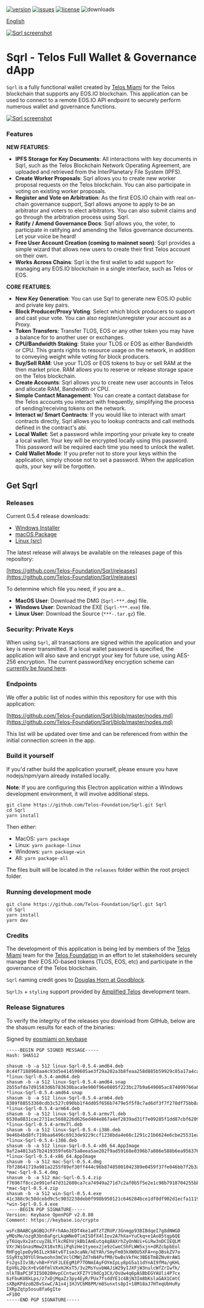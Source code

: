 [![version](https://img.shields.io/github/release/Telos-Foundation/Sqrl/all.svg)](https://github.com/Telos-Foundation/Sqrl/releases)
[![issues](https://img.shields.io/github/issues/Telos-Foundation/Sqrl.svg)](https://github.com/Telos-Foundation/Sqrl/issues)
[![license](https://img.shields.io/badge/license-MIT-blue.svg)](https://raw.githubusercontent.com/Telos-Foundation/Sqrl/master/LICENSE)
![downloads](https://img.shields.io/github/downloads/Telos-Foundation/Sqrl/total.svg)

[English](https://github.com/Telos-Foundation/Sqrl/blob/master/README.md)

[![Sqrl screenshot](https://raw.githubusercontent.com/Telos-Foundation/Sqrl/master/app/renderer/assets/images/sqrl.png)](https://raw.githubusercontent.com/Telos-Foundation/Sqrl/master/app/renderer/assets/images/sqrl.png)

# Sqrl - Telos Full Wallet & Governance dApp

`Sqrl` is a fully functional wallet created by [Telos Miami](https://eos.miami/) for the Telos blockchain that supports any EOS.IO blockchain. This application can be used to connect to a remote EOS.IO API endpoint to securely perform numerous wallet and governance functions.

[![Sqrl screenshot](https://raw.githubusercontent.com/Telos-Foundation/Sqrl/master/Sqrl.png)](https://raw.githubusercontent.com/Telos-Foundation/Sqrl/master/Sqrl.png)

### Features

**NEW FEATURES**:
- **IPFS Storage for Key Documents**: All interactions with key documents in Sqrl, such as the Telos Blockchain Network Operating Agreement, are uploaded and retrieved from the InterPlanetary File System (IPFS).
- **Create Worker Proposals**: Sqrl allows you to create new worker proposal requests on the Telos blockchain. You can also participate in voting on existing worker proposals.
- **Register and Vote on Arbitration**: As the first EOS.IO chain with real on-chain governance support, Sqrl allows anyone to apply to be an arbitrator and voters to elect arbitrators. You can also submit claims and go through the arbitration process using Sqrl.
- **Ratify / Amend Governance Docs**: Sqrl allows you, the voter, to participate in ratifying and amending the Telos governance documents. Let your voice be heard!
- **Free User Account Creation (coming to mainnet soon)**: Sqrl provides a simple wizard that allows new users to create their first Telos account on their own.
- **Works Across Chains**: Sqrl is the first wallet to add support for managing any EOS.IO blockchain in a single interface, such as Telos or EOS.

**CORE FEATURES**:
- **New Key Generation**: You can use Sqrl to generate new EOS.IO public and private key pairs.
- **Block Producer/Proxy Voting**: Select which block producers to support and cast your vote. You can also register/unregister your account as a Proxy.
- **Token Transfers**: Transfer TLOS, EOS or any other token you may have a balance for to another user or exchanges.
- **CPU/Bandwidth Staking**: Stake your TLOS or EOS as either Bandwidth or CPU. This grants rights to resource usage on the network, in addition to conveying weight while voting for block producers.
- **Buy/Sell RAM**: Use your TLOS or EOS tokens to buy or sell RAM at the then market price. RAM allows you to reserve or release storage space on the Telos blockchain.
- **Create Accounts**: Sqrl allows you to create new user accounts in Telos and allocate RAM, Bandwidth or CPU.
- **Simple Contact Management**: You can create a contact database for the Telos accounts you interact with frequently, simplifying the process of sending/receiving tokens on the network.
- **Interact w/ Smart Contracts**: If you would like to interact with smart contracts directly, Sqrl allows you to lookup contracts and call methods defined in the contract's abi.
- **Local Wallet**: Set a password while importing your private key to create a local wallet. Your key will be encrypted locally using this password. This password will be required each time you need to unlock the wallet.
- **Cold Wallet Mode**: If you prefer not to store your keys within the application, simply choose not to set a password. When the application quits, your key will be forgotten.

## Get Sqrl

### Releases

Current 0.5.4 release downloads:

- [Windows Installer](https://github.com/Telos-Foundation/Sqrl/releases/download/0.5.4/win-Sqrl-0.5.4.exe)
- [macOS Package](https://github.com/Telos-Foundation/Sqrl/releases/download/0.5.4/mac-Sqrl-0.5.4.dmg)
- [Linux (src)](https://github.com/Telos-Foundation/Sqrl/archive/0.5.4.tar.gz)

The latest release will always be available on the releases page of this repository:

[https://github.com/Telos-Foundation/Sqrl/releases](https://github.com/Telos-Foundation/Sqrl/releases)

To determine which file you need, if you are a...

- **MacOS User**: Download the DMG (`Sqrl-***.dmg`) file.
- **Windows User**: Download the EXE (`Sqrl-***.exe`) file.
- **Linux User**: Download the Source (`***-.tar.gz`) file.

### Security: Private Keys

When using `Sqrl`, all transactions are signed within the application and your key is never transmitted. If a local wallet password is specified, the application will also save and encrypt your key for future use, using AES-256 encryption. The current password/key encryption scheme can [currently be found here](https://github.com/Telos-Foundation/Sqrl/blob/master/app/shared/actions/wallet.js#L8).

### Endpoints

We offer a public list of nodes within this repository for use with this application:

[https://github.com/Telos-Foundation/Sqrl/blob/master/nodes.md](https://github.com/Telos-Foundation/Sqrl/blob/master/nodes.md)

This list will be updated over time and can be referenced from within the initial connection screen in the app.

### Build it yourself

If you'd rather build the application yourself, please ensure you have nodejs/npm/yarn already installed locally.

**Note**: If you are configuring this Electron application within a Windows development environment, it will involve additional steps.

```
git clone https://github.com/Telos-Foundation/Sqrl.git Sqrl
cd Sqrl
yarn install
```

Then either:

- MacOS: `yarn package`
- Linux: `yarn package-linux`
- Windows: `yarn package-win`
- All: `yarn package-all`

The files built will be located in the `releases` folder within the root project folder.

### Running development mode

```
git clone https://github.com/Telos-Foundation/Sqrl.git Sqrl
cd Sqrl
yarn install
yarn dev
```

### Credits

The development of this application is being led by members of the [Telos Miami](https://eos.miami) team for the [Telos Foundation](https://telosfoundation.io) in an effort to let stakeholders securely manage their EOS.IO-based tokens (TLOS, EOS, etc) and participate in the governance of the Telos blockchain.

`Sqrl` naming credit goes to [Douglas Horn at Goodblock](https://goodblock.io/).

`SqrlJs` + `styling` support provided by [Amplified Telos](https://amplified.software/) development team.

### Release Signatures

To verify the integrity of the releases you download from GitHub, below are the shasum results for each of the binaries:

Signed by [eosmiami on keybase](https://keybase.io/eosmiami)

```
-----BEGIN PGP SIGNED MESSAGE-----
Hash: SHA512

shasum -b -a 512 linux-Sqrl-0.5.4-amd64.deb
8c44f7188968aa4c93d5e414590605ae3f29a202a3b8feaa258d885b59929c85a17a4caec2e8ddc24feb390943711a7fc5f853cb1d71af58ccd26b2824f73604 *linux-Sqrl-0.5.4-amd64.deb
shasum -b -a 512 linux-Sqrl-0.5.4-amd64.snap
2b55afda7d91583d6b783630baca9e900f96e0805f223bc27b9a649005ac874099766a83aa92d941f9b21f93e9149d4b22d2ca4a4e0aaebf478c0a881eecfa66 *linux-Sqrl-0.5.4-amd64.snap
shasum -b -a 512 linux-Sqrl-0.5.4-arm64.deb
8389f88553360cdb3c527c090bb1f4dd05f656b7479e5f5f8c7ad6df3f7f278df75bb8a69e90a31d64a6d4c77ced0f7f2a5843f957a4b0187665a69fd9144d23 *linux-Sqrl-0.5.4-arm64.deb
shasum -b -a 512 linux-Sqrl-0.5.4-armv7l.deb
6530a8831cac2731ac5688226d626ed404e867a4ef2839ad31f7e09285f1dd87cbf62092d7fd9edda97ca56352b3df986cea6faa2d20da8f466b59b9d2f11034 *linux-Sqrl-0.5.4-armv7l.deb
shasum -b -a 512 linux-Sqrl-0.5.4-i386.deb
9e46b4bd8fc719baa6496c6913de9229ccf1238bda4e66c1291c21b6624e6cbe25531ea74f6dc56a26a8616771e077d0e1231a5e32ff4db40d20f784c2f82002 *linux-Sqrl-0.5.4-i386.deb
shasum -b -a 512 linux-Sqrl-0.5.4-x86_64.AppImage
9af2a4013a57b2419359fe6b75a8eea5ae202f9ad59168e0396b7a086e588b6ea9563765bcc0f2a2a510e01b9ab10e1cdfa2a8020b5146b696e1fd381664e2a6 *linux-Sqrl-0.5.4-x86_64.AppImage
shasum -b -a 512 mac-Sqrl-0.5.4.dmg
fbf28641719a981a2255f89ef30ff444c96b87485001042389e0459f37fe046bb7f2b3a68bcbb0bc236cc4221cd537e4995c2129c13125c34fa9739e9acf8114 *mac-Sqrl-0.5.4.dmg
shasum -b -a 512 mac-Sqrl-0.5.4.zip
f76967f8cc2e991ef47d312680ca7ca74949a271d7c2af0b5f5e2e1c98b7918704255bbae2ef2ef4807f93d837a0c9c14162f0365dd3911d86492de5f9ceb319 *mac-Sqrl-0.5.4.zip
shasum -b -a 512 win-Sqrl-0.5.4.exe
41c388c9c50dcebd9c5c9032238deb0f998b950121c646284bce1df0df902d1ecfa111910a825d06070cffad4ace22df6c4c4dbbb76eb3cbd768b11bc270f3d7 *win-Sqrl-0.5.4.exe
-----BEGIN PGP SIGNATURE-----
Version: Keybase OpenPGP v2.0.80
Comment: https://keybase.io/crypto

wsFcBAABCgAGBQJcFFrhAAoJEDT4ke1a0TzTZRUP/3Gnmgp93BIBdqeI7g8dNWGD
yMQsMe/ozgR3bn0aFgrLkqWNe0TimISOfX4lIov2A7hXa+YuCkq+e1Ao85tqp6QE
yT6UqvXx2atcuyZ8LYlkcREhVjkBbIAmEutq4q8AXrhZyOnNUi+GiRw3nDCIEQLM
VXrJWiGnasMmw2X18xtRiiPqhzHe1tyeex2je9zCweCShFLWW5xjn+dRZcbpbEol
RHFgglpeDy96ILzk9Atv6T1sm3caNk/kEYAh/SmyFm03kXW0U5XFA+np3BskZV7o
SSyRtq30YUl9nwoohn3mCVclCMWjZd7nN4PufM0/bwBsVkfHc3BE6TmBZNvHrAW1
Fs2gsIIv3B/vhB+FYVFJLEEgM1P7TONmIAyFOYmIpLy8pG5a11dYnAI9fMa/gKHL
EpV6L2QcX+EvG0fmlVXxHJKxT5/3v2MsYuvbWAJiW29yIJXFjW3nulcWfZrIwfk/
nlkTBaPC3F3I5O020HvpCCntwcXFZ7Y19dCg3CX/OsUw4q6pASBbEGYAUli4P7cx
6zFbuKU8kLps/z7xDjMqaZz3py4EyR/PUx7fsddYE1c4BjN3Im8bKslaGAX1CmtC
sXBpKPdzoB2BvSxwC/A1x4j1HJVCbM8PM/m8Sunxts8pI+18M18aJ7HTeqUbHuRy
IXRpZqtp5osu8fa6gIte
=F10O
-----END PGP SIGNATURE-----
```